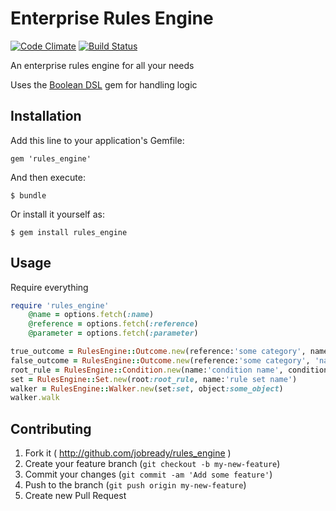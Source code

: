 # Enterprise Rules Engine

[![Code Climate](https://codeclimate.com/github/jobready/rules_engine.png)](https://codeclimate.com/github/jobready/rules_engine)
[![Build Status](https://travis-ci.org/jobready/rules_engine.svg)](https://travis-ci.org/jobready/rules_engine)


An enterprise rules engine for all your needs

Uses the [Boolean DSL](https://github.com/jobready/boolean_dsl) gem for handling logic

## Installation

Add this line to your application's Gemfile:

    gem 'rules_engine'

And then execute:

    $ bundle

Or install it yourself as:

    $ gem install rules_engine

## Usage

Require everything

```ruby
require 'rules_engine'
    @name = options.fetch(:name)
    @reference = options.fetch(:reference)
    @parameter = options.fetch(:parameter)

true_outcome = RulesEngine::Outcome.new(reference:'some category', name:'true outcome',parameter:'some parameter')
false_outcome = RulesEngine::Outcome.new(reference:'some category', 'name:false outcome', parameter:'another parameter')
root_rule = RulesEngine::Condition.new(name:'condition name', condition:'2 > 1', when_true:true_outcome, when_false:false_outcome)
set = RulesEngine::Set.new(root:root_rule, name:'rule set name')
walker = RulesEngine::Walker.new(set:set, object:some_object)
walker.walk
```

## Contributing

1. Fork it ( http://github.com/jobready/rules_engine )
2. Create your feature branch (`git checkout -b my-new-feature`)
3. Commit your changes (`git commit -am 'Add some feature'`)
4. Push to the branch (`git push origin my-new-feature`)
5. Create new Pull Request
